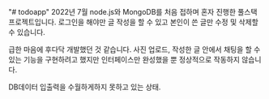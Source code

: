 "# todoapp"
2022년 7월 node.js와 MongoDB를 처음 접하며 혼자 진행한 풀스택 프로젝트입니다.
로그인을 해야만 글 작성을 할 수 있고 본인이 쓴 글만 수정 및 삭제할 수 있습니다.

급한 마음에 후다닥 개발했던 것 같습니다. 사진 업로드, 작성한 글 안에서 채팅을 할 수 있는 기능을 구현하려고 했지만 인터페이스만 완성했을 뿐 정상적으로 작동하지 않습니다.

DB데이터 입출력을 수월하게하지 못하고 있는 상태.

